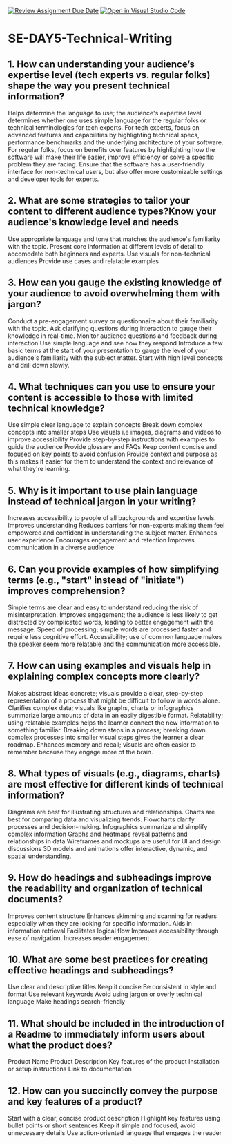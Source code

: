 [![Review Assignment Due Date](https://classroom.github.com/assets/deadline-readme-button-22041afd0340ce965d47ae6ef1cefeee28c7c493a6346c4f15d667ab976d596c.svg)](https://classroom.github.com/a/zsAR-pyY)
[![Open in Visual Studio Code](https://classroom.github.com/assets/open-in-vscode-2e0aaae1b6195c2367325f4f02e2d04e9abb55f0b24a779b69b11b9e10269abc.svg)](https://classroom.github.com/online_ide?assignment_repo_id=18717362&assignment_repo_type=AssignmentRepo)
# SE-DAY5-Technical-Writing
## 1. How can understanding your audience’s expertise level (tech experts vs. regular folks) shape the way you present technical information?
Helps determine the language to use; the audience's expertise level determines whether one uses simple language for the regular folks or technical terminologies for tech experts.
For tech experts, focus on advanced features and capabilities by highlighting technical specs, performance benchmarks and the underlying architecture of your software.
For regular folks, focus on benefits over features by highlighting how the software will make their life easier, improve efficiency or solve a specific problem they are facing.
Ensure that the software has a user-friendly interface for non-technical users, but also offer more customizable settings and developer tools for experts.

## 2. What are some strategies to tailor your content to different audience types?Know your audience's knowledge level and needs
Use appropriate language and tone that matches the audience's familiarity with the topic.
Present core information at different levels of detail to accomodate both beginners and experts.
Use visuals for non-technical audiences
Provide use cases and relatable examples

## 3. How can you gauge the existing knowledge of your audience to avoid overwhelming them with jargon?
Conduct a pre-engagement survey or questionnaire about their familiarity with the topic.
Ask clarifying questions during interaction to gauge their knowledge in real-time.
Monitor audience questions and feedback during interaction
Use simple language and see how they respond
Introduce a few basic terms at the start of your presentation to gauge the level of your audience's familiarity with the subject matter.
Start with high level concepts and drill down slowly.

## 4. What techniques can you use to ensure your content is accessible to those with limited technical knowledge?
Use simple clear language to explain concepts
Break down complex concepts into smaller steps
Use visuals i.e images, diagrams and videos to improve accessibility
Provide step-by-step instructions with examples to guide the audience
Provide glossary and FAQs
Keep content concise and focused on key points to avoid confusion
Provide context and purpose as this makes it easier for them to understand the context and relevance of what they're learning.

## 5. Why is it important to use plain language instead of technical jargon in your writing?
Increases accessibility to people of all backgrounds and expertise levels.
Improves understanding 
Reduces barriers for non-experts making them feel empowered and confident in understanding the subject matter.
Enhances user experience
Encourages engagement and retention
Improves communication in a diverse audience

## 6. Can you provide examples of how simplifying terms (e.g., "start" instead of "initiate") improves comprehension?
Simple terms are clear and easy to understand reducing the risk of misinterpretation.
Improves engagement; the audience is less likely to get distracted by complicated words, leading to better engagement with the message.
Speed of processing; simple words are processed faster and require less cognitive effort.
Accessibility; use of common language makes the speaker seem more relatable and the communication more accessible.

## 7. How can using examples and visuals help in explaining complex concepts more clearly?
Makes abstract ideas concrete; visuals provide a clear, step-by-step representation of a process that might be difficult to follow in words alone.
Clarifies complex data; visuals like graphs, charts or infographics summarize large amounts of data in an easily digestible format.
Relatability; using relatable examples helps the learner connect the new information to something familiar.
Breaking down steps in a process; breaking down complex processes into smaller visual steps gives the learner a clear roadmap.
Enhances memory and recall; visuals are often easier to remember because they engage more of the brain.

## 8. What types of visuals (e.g., diagrams, charts) are most effective for different kinds of technical information?
Diagrams are best for illustrating structures and relationships.
Charts are best for comparing data and visualizing trends.
Flowcharts clarify processes and decision-making.
Infographics summarize and simplify complex information
Graphs and heatmaps reveal patterns and relationships in data
Wireframes and mockups are useful for UI and design discussions
3D models and animations offer interactive, dynamic, and spatial understanding.

## 9. How do headings and subheadings improve the readability and organization of technical documents?
Improves content structure
Enhances skimming and scanning for readers especially when they are looking for specific information.
Aids in information retrieval
Facilitates logical flow
Improves accessibility through ease of navigation.
Increases reader engagement

## 10. What are some best practices for creating effective headings and subheadings?
Use clear and descriptive titles
Keep it concise
Be consistent in style and format
Use relevant keywords
Avoid using jargon or overly technical language
Make headings search-friendly

## 11. What should be included in the introduction of a Readme to immediately inform users about what the product does?
Product Name
Product Description
Key features of the product
Installation or setup instructions
Link to documentation

## 12. How can you succinctly convey the purpose and key features of a product?
Start with a clear, concise product description
Highlight key features using bullet points or short sentences
Keep it simple and focused, avoid unnecessary details
Use action-oriented language that engages the reader
